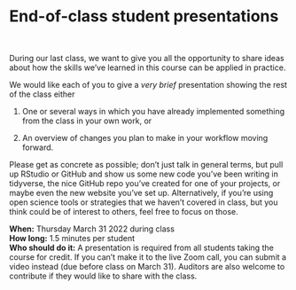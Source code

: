 End-of-class student presentations
================

<br>

During our last class, we want to give you all the opportunity to share
ideas about how the skills we’ve learned in this course can be applied
in practice.

We would like each of you to give a *very brief* presentation showing
the rest of the class either

1.  One or several ways in which you have already implemented something
    from the class in your own work, or

2.  An overview of changes you plan to make in your workflow moving
    forward.

Please get as concrete as possible; don’t just talk in general terms,
but pull up RStudio or GitHub and show us some new code you’ve been
writing in tidyverse, the nice GitHub repo you’ve created for one of
your projects, or maybe even the new website you’ve set up.
Alternatively, if you’re using open science tools or strategies that we
haven’t covered in class, but you think could be of interest to others,
feel free to focus on those.

**When:** Thursday March 31 2022 during class  
**How long:** 1.5 minutes per student  
**Who should do it:** A presentation is required from all students
taking the course for credit. If you can’t make it to the live Zoom
call, you can submit a video instead (due before class on March 31).
Auditors are also welcome to contribute if they would like to share with
the class.
